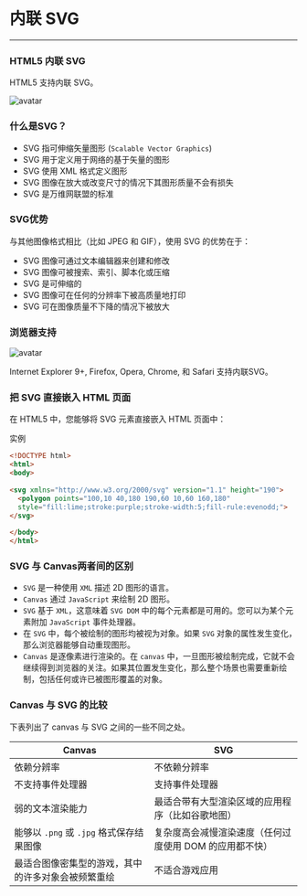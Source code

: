 # 内联 SVG
---

### HTML5 内联 SVG

HTML5 支持内联 SVG。

![avatar](https://hullis.github.io/tuchuang/vuepress/20210906094654310.png)

### 什么是SVG？

- SVG 指可伸缩矢量图形 (`Scalable Vector Graphics`)
- SVG 用于定义用于网络的基于矢量的图形
- SVG 使用 XML 格式定义图形
- SVG 图像在放大或改变尺寸的情况下其图形质量不会有损失
- SVG 是万维网联盟的标准

### SVG优势

与其他图像格式相比（比如 JPEG 和 GIF），使用 SVG 的优势在于：

- SVG 图像可通过文本编辑器来创建和修改
- SVG 图像可被搜索、索引、脚本化或压缩
- SVG 是可伸缩的
- SVG 图像可在任何的分辨率下被高质量地打印
- SVG 可在图像质量不下降的情况下被放大

### 浏览器支持

![avatar](https://hullis.github.io/tuchuang/vuepress/20210906094805477.png)

Internet Explorer 9+, Firefox, Opera, Chrome, 和 Safari 支持内联SVG。

### 把 SVG 直接嵌入 HTML 页面

在 HTML5 中，您能够将 SVG 元素直接嵌入 HTML 页面中：

实例
```html
<!DOCTYPE html>
<html>
<body>
 
<svg xmlns="http://www.w3.org/2000/svg" version="1.1" height="190">
  <polygon points="100,10 40,180 190,60 10,60 160,180"
  style="fill:lime;stroke:purple;stroke-width:5;fill-rule:evenodd;">
</svg>
 
</body>
</html>
```

### SVG 与 Canvas两者间的区别

- `SVG` 是一种使用 `XML` 描述 2D 图形的语言。
- `Canvas` 通过 `JavaScript` 来绘制 2D 图形。
- `SVG` 基于 `XML`，这意味着 `SVG DOM` 中的每个元素都是可用的。您可以为某个元素附加 `JavaScript` 事件处理器。
- 在 `SVG` 中，每个被绘制的图形均被视为对象。如果 `SVG` 对象的属性发生变化，那么浏览器能够自动重现图形。
- `Canvas` 是逐像素进行渲染的。在 `canvas` 中，一旦图形被绘制完成，它就不会继续得到浏览器的关注。如果其位置发生变化，那么整个场景也需要重新绘制，包括任何或许已被图形覆盖的对象。

### Canvas 与 SVG 的比较
下表列出了 canvas 与 SVG 之间的一些不同之处。

|Canvas																							|SVG																										|
|----																								|----																										|
|依赖分辨率																					|不依赖分辨率																						|
|不支持事件处理器																		|支持事件处理器																					|
|弱的文本渲染能力																		|最适合带有大型渲染区域的应用程序（比如谷歌地图）					|
|能够以 `.png` 或 `.jpg` 格式保存结果图像							|复杂度高会减慢渲染速度（任何过度使用 DOM 的应用都不快）		|
|最适合图像密集型的游戏，其中的许多对象会被频繁重绘		|不适合游戏应用																					|

